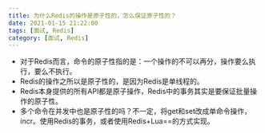 ```yaml
---
title: 为什么Redis的操作是原子性的，怎么保证原子性的？
date: 2021-01-15 21:22:00
tags: [面试, Redis]
category: [面试, Redis]
---
```


* 对于Redis而言，命令的原子性指的是：一个操作的不可以再分，操作要么执行，要么不执行。
* Redis的操作之所以是原子性的，是因为Redis是单线程的。
* Redis本身提供的所有API都是原子操作，Redis中的事务其实是要保证批量操作的原子性。
* 多个命令在并发中也是原子性的吗？不一定，将get和set改成单命令操作，incr。使用Redis的事务，或者使用Redis+Lua==的方式实现。
